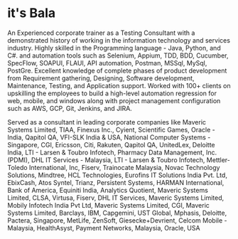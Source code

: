 # it's Bala

An Experienced corporate trainer as a Testing Consultant with a demonstrated history of working in the information technology and services industry. Highly skilled in the Programming language - Java, Python, and C#. and automation tools such as Selenium, Appium, TDD, BDD, Cucumber, SpecFlow, SOAPUI, FLAUI, API automation, Postman, MSSql, MySql, PostGre. Excellent knowledge of complete phases of product development from Requirement gathering, Designing, Software development, Maintenance, Testing, and Application support. Worked with 100+ clients on upskilling the employees to build a high-level automation regression for web, mobile, and windows along with project management configuration such as AWS, GCP, Git, Jenkins, and JIRA. 


Served as a consultant in leading corporate companies like Maveric Systems Limited, TIAA, Finexus Inc., Cyient, Scientific Games, Oracle - India, Qapitol QA, VFI-SLK India & USA, National Computer Systems - Singapore, CGI, Ericsson, Citi, Rakuten, Qapitol QA, UnitedLex, Deloitte India, LTI - Larsen & Toubro Infotech, Pharmacy Data Management, Inc. (PDMI), DHL IT Services - Malaysia, LTI - Larsen & Toubro Infotech, Mettler-Toledo International, Inc, Fiserv, Trainocate Malaysia, Novac Technology Solutions, Mindtree, HCL Technologies, Eurofins IT Solutions India Pvt. Ltd, EbixCash, Atos Syntel, Trianz, Persistent Systems, HARMAN International, Bank of America, Equiniti India, Analytics Quotient, Maveric Systems Limited, CLSA, Virtusa, Fiserv, DHL IT Services, Maveric Systems Limited, Mobily Infotech India Pvt Ltd, Maveric Systems Limited, CGI, Maveric Systems Limited, Barclays, IBM, Capgemini, UST Global, Mphasis, Deloitte, Pactera, Singapore, MetLife, ZenSoft, Giesecke+Devrient, Celcom Mobile - Malaysia, HealthAsyst, Payment Networks, Malaysia, Oracle, USA
